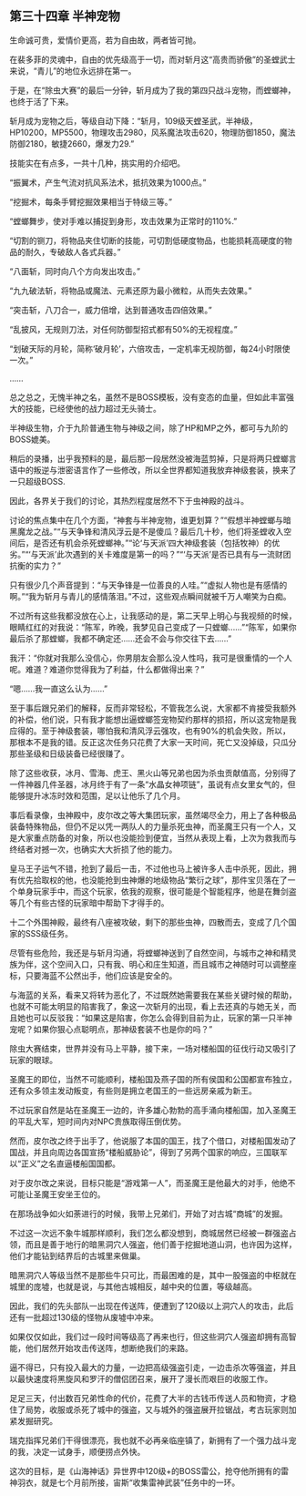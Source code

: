 ## 第三十四章 半神宠物

生命诚可贵，爱情价更高，若为自由故，两者皆可抛。

在裴多菲的灵魂中，自由的优先级高于一切，而对斩月这“高贵而骄傲”的圣螳武士来说，“青儿”的地位永远排在第一。

于是，在“除虫大赛”的最后一分钟，斩月成为了我的第四只战斗宠物，而螳螂神，也终于活了下来。

斩月成为宠物之后，等级自动下降：“斩月，109级天螳圣武，半神级，HP10200，MP5500，物理攻击2980，风系魔法攻击620，物理防御1850，魔法防御2180，敏捷2660，爆发力29.”

技能实在有点多，一共十几种，挑实用的介绍吧。

“振翼术，产生气流对抗风系法术，抵抗效果为1000点。”

“挖掘术，每条手臂挖掘效果相当于特级三等。”

“螳螂舞步，使对手难以捕捉到身形，攻击效果为正常时的110%.”

“切割的铡刀，将物品夹住切断的技能，可切割低硬度物品，也能损耗高硬度的物品的耐久，专破敌人各式兵器。”

“八面斩，同时向八个方向发出攻击。”

“九九破法斩，将物品或魔法、元素还原为最小微粒，从而失去效果。”

“突击斩，八刀合一，威力倍增，达到普通攻击四倍效果。”

“乱披风，无规则刀法，对任何防御型招式都有50%的无视程度。”

“划破天际的月轮，简称‘破月轮’，六倍攻击，一定机率无视防御，每24小时限使一次。”

……

总之总之，无愧半神之名，虽然不是BOSS模板，没有变态的血量，但如此丰富强大的技能，已经使他的战力超过无头骑士。

半神级生物，介于九阶普通生物与神级之间，除了HP和MP之外，都可与九阶的BOSS媲美。

稍后的录播，出乎我预料的是，最后那一段居然没被海蓝剪掉，只是将两只螳螂言语中的叛逆与泄密语言作了一些修改，所以全世界都知道我放弃神级套装，换来了一只超级BOSS.

因此，各界关于我们的讨论，其热烈程度居然不下于虫神殿的战斗。

讨论的焦点集中在几个方面，“神套与半神宠物，谁更划算？”“假想半神螳螂与暗黑魔龙之战。”“与天争锋和清风浮云是不是傻瓜？最后几十秒，他们将圣螳收入空间后，是否还有机会杀死螳螂神。”“论‘与天派’四大神级套装（包括牧神）的优劣。”“‘与天派’此次遇到的关卡难度是第一的吗？”“‘与天派’是否已具有与一流财团抗衡的实力？”

只有很少几个声音提到：“与天争锋是一位善良的人哇。”“虚拟人物也是有感情的啊。”“我为斩月与青儿的感情落泪。”不过，这些观点瞬间就被千万人嘲笑为白痴。

不过所有这些我都没放在心上，让我感动的是，第二天早上明心与我视频的时候，眼睛红红的对我说：“陈军，昨晚，我梦见自己变成了一只螳螂……”“陈军，如果你最后杀了那螳螂，我都不确定还……还会不会与你交往下去……”

我汗：“你就对我那么没信心，你男朋友会那么没人性吗，我可是很重情的一个人呢。难道？难道你觉得我为了利益，什么都做得出来？”

“嗯……我一直这么认为……”

至于事后跟兄弟们的解释，反而非常轻松，不管我怎么说，大家都不肯接受我额外的补偿，他们说，只有我才能想出逼螳螂签宠物契约那样的损招，所以这宠物是我应得的。至于神级套装，哪怕我和清风浮云强攻，也有90%的机会失败，所以，那根本不是我的错。反正这次任务只花费了大家一天时间，死亡又没掉级，只瓜分那些圣级和日级装备已经很赚了。

除了这些收获，冰月、雪海、虎王、黑火山等兄弟也因为杀虫贡献值高，分别得了一件神器几件圣器，冰月终于有了一条“水晶女神项链”，虽说有点女里女气的，但能够提升冰冻时效和范围，足以让他乐了几个月。

事后看录像，虫神殿中，皮尔改之等大集团玩家，虽然竭尽全力，用上了各种极品装备特殊物品，但仍不足以凭一两队人的力量杀死虫神，而圣魔王只有一个人，又是大家重点防备的对象，所以也没能捡到便宜，当然从表现上看，上次为救我而与终结者对撼一次，也确实大大折损了他的能力。

皇马王子运气不错，抢到了最后一击，不过他也马上被许多人击中杀死，因此，拥有优先拾取权的他，也没能抢到虫神爆的地级物品“繁衍之球”，那件宝贝落在了一个单身玩家手中，而这个玩家，依我的观察，很可能是个智能程序，他是在舞剑盗等几个有些古怪的玩家暗中帮助下才得手的。

十二个外围神殿，最终有八座被攻破，剩下的那些虫神，四散而去，变成了几个国家的SSS级任务。

尽管有些危险，我还是与斩月沟通，将螳螂神送到了自然空间，与城市之神和精灵族为伴，这个空间入口，只有我、明心和庄生知道，而且城市之神随时可以调整座标，只要海蓝不公然出手，他们应该是安全的。

与海蓝的关系，看来又将转为恶化了，不过既然她需要我在某些关键时候的帮助，也就不可能太明显的陷害我了，象这一次斩月的出现，看上去还真的与她无关，而且她也可以反驳我：“如果这是陷害，你怎么会得到目前为止，玩家的第一只半神宠呢？如果你狠心点聪明点，那神级套装不也是你的吗？”

除虫大赛结束，世界并没有马上平静，接下来，一场对楼船国的征伐行动又吸引了玩家的眼球。

圣魔王的即位，当然不可能顺利，楼船国及燕子国的所有侯国和公国都宣布独立，还有众多领主发动叛变，有些则是拥立老国王的一些远房亲戚为新王。

不过玩家自然是站在圣魔王一边的，许多雄心勃勃的高手涌向楼船国，加入圣魔王的平乱大军，短时间内对NPC贵族取得压倒优势。

然而，皮尔改之终于出手了，他说服了本国的国王，找了个借口，对楼船国发动了国战，并且向周边各国宣扬“楼船威胁论”，得到了另两个国家的响应，三国联军以“正义”之名直逼楼船国国都。

对于皮尔改之来说，目标只能是“游戏第一人”，而圣魔王是他最大的对手，他绝不可能让圣魔王安坐王位的。

在那场战争如火如荼进行的时候，我带上兄弟们，开始了对古城“商城”的发掘。

不过这一次远不象牛城那样顺利，我们怎么都没想到，商城居然已经被一群强盗占领，而且是善于地行的暗黑洞穴人强盗，他们善于挖掘地道山洞，也许因为这样，他们才能钻到结界后的古城里来做巢。

暗黑洞穴人等级当然不是那些牛只可比，而最困难的是，其中一股强盗的中枢就在城里的庞墟，也就是说，与其他古城相反，越中央的位置，等级越高。

因此，我们的先头部队一出现在传送阵，便遭到了120级以上洞穴人的攻击，此后还有一批超过130级的怪物从废墟中冲来。

如果仅仅如此，我们过一段时间等级高了再来也行，但这些洞穴人强盗却拥有高智能，他们居然开始攻击传送阵，想断绝我们的来路。

逼不得已，只有投入最大的力量，一边把高级强盗引走，一边击杀次等强盗，并且以最快速度将黑旋风和罗汗的僧侣团召来，展开了漫长而艰巨的收服工作。

足足三天，付出数百兄弟性命的代价，花费了大半的古钱币传送人员和物资，才稳住了局势，收服或杀死了城中的强盗，又与城外的强盗展开拉锯战，考古玩家则加紧发掘研究。

瑞克指挥兄弟们干得很漂亮，我也就不必再亲临座镇了，新拥有了一个强力战斗宠的我，决定一试身手，顺便捞点外快。

这次的目标，是《山海神话》异世界中120级+的BOSS雷公，抢夺他所拥有的雷神羽衣，就是七个月前所接，宙斯“收集雷神武装”任务中的一环。

